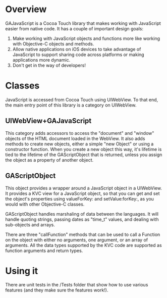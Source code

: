 # Overview

GAJavaScript is a Cocoa Touch library that makes working with JavaScript easier from native code. It has a couple of important design goals:

1. Make working with JavaScript objects and functions more like working with Objective-C objects and methods.
2. Allow native applications on iOS devices to take advantage of JavaScript to support sharing code across platforms or making applications more dynamic.
3. Don't get in the way of developers!

# Classes

JavaScript is accessed from Cocoa Touch using UIWebView. To that end, the main entry point of this library is a category on UIWebView. 

## UIWebView+GAJavaScript

This category adds accessors to access the "document" and "window" objects of the HTML document loaded in the WebView. It also adds methods to create new objects, either a simple "new Object" or using a constructor function. When you create a new object this way, it's lifetime is tied to the lifetime of the GAScriptObject that is returned, unless you assign the object as a property of another object.

## GAScriptObject

This object provides a wrapper around a JavaScript object in a UIWebView. It provides a KVC view for a JavaScript object, so that you can get and set the object's properties using valueForKey: and setValue:forKey:, as you would with other Objective-C classes.

GAScriptObject handles marshaling of data between the languages. It will handle quoting strings, passing dates as "time_t" values, and dealing with sub-objects and arrays.

There are three "callFunction" methods that can be used to call a Function on the object with either no arguments, one argument, or an array of arguments. All the data types supported by the KVC code are supported as function arguments and return types.

# Using it

There are unit tests in the /Tests folder that show how to use various features (and they make sure the features work!).
